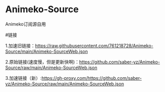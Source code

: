 # Animeko-Source

Animeko订阅源自用

#链接

1.加速旧链接：https://raw.githubusercontent.com/761218728/Animeko-Source/main/Animeko-SourceWeb.json

2.原始链接(速度慢，但是更新快啊)：https://github.com/saber-yz/Animeko-Source/raw/main/Animeko-SourceWeb.json

3.加速链接（新）:https://gh-proxy.com/https://github.com/saber-yz/Animeko-Source/raw/main/Animeko-SourceWeb.json

